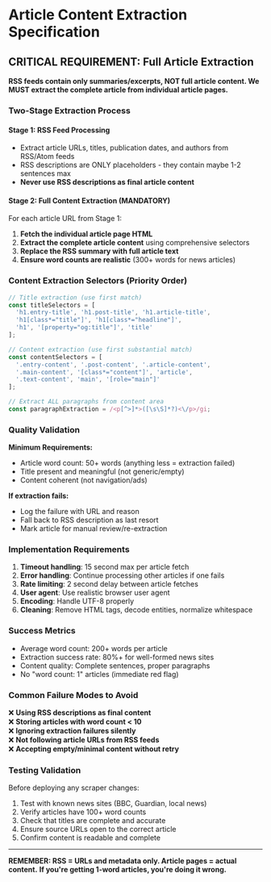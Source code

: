 # Article Content Extraction Specification

## CRITICAL REQUIREMENT: Full Article Extraction

**RSS feeds contain only summaries/excerpts, NOT full article content. We MUST extract the complete article from individual article pages.**

### Two-Stage Extraction Process

#### Stage 1: RSS Feed Processing
- Extract article URLs, titles, publication dates, and authors from RSS/Atom feeds
- RSS descriptions are ONLY placeholders - they contain maybe 1-2 sentences max
- **Never use RSS descriptions as final article content**

#### Stage 2: Full Content Extraction (MANDATORY)
For each article URL from Stage 1:
1. **Fetch the individual article page HTML**
2. **Extract the complete article content** using comprehensive selectors
3. **Replace the RSS summary with full article text**
4. **Ensure word counts are realistic** (300+ words for news articles)

### Content Extraction Selectors (Priority Order)

```javascript
// Title extraction (use first match)
const titleSelectors = [
  'h1.entry-title', 'h1.post-title', 'h1.article-title', 
  'h1[class*="title"]', 'h1[class*="headline"]',
  'h1', '[property="og:title"]', 'title'
];

// Content extraction (use first substantial match)
const contentSelectors = [
  '.entry-content', '.post-content', '.article-content',
  '.main-content', '[class*="content"]', 'article',
  '.text-content', 'main', '[role="main"]'
];

// Extract ALL paragraphs from content area
const paragraphExtraction = /<p[^>]*>([\s\S]*?)<\/p>/gi;
```

### Quality Validation

**Minimum Requirements:**
- Article word count: 50+ words (anything less = extraction failed)
- Title present and meaningful (not generic/empty)
- Content coherent (not navigation/ads)

**If extraction fails:**
- Log the failure with URL and reason
- Fall back to RSS description as last resort
- Mark article for manual review/re-extraction

### Implementation Requirements

1. **Timeout handling**: 15 second max per article fetch
2. **Error handling**: Continue processing other articles if one fails  
3. **Rate limiting**: 2 second delay between article fetches
4. **User agent**: Use realistic browser user agent
5. **Encoding**: Handle UTF-8 properly
6. **Cleaning**: Remove HTML tags, decode entities, normalize whitespace

### Success Metrics

- Average word count: 200+ words per article
- Extraction success rate: 80%+ for well-formed news sites
- Content quality: Complete sentences, proper paragraphs
- No "word count: 1" articles (immediate red flag)

### Common Failure Modes to Avoid

❌ **Using RSS descriptions as final content**  
❌ **Storing articles with word count < 10**  
❌ **Ignoring extraction failures silently**  
❌ **Not following article URLs from RSS feeds**  
❌ **Accepting empty/minimal content without retry**

### Testing Validation

Before deploying any scraper changes:
1. Test with known news sites (BBC, Guardian, local news)
2. Verify articles have 100+ word counts
3. Check that titles are complete and accurate
4. Ensure source URLs open to the correct article
5. Confirm content is readable and complete

---

**REMEMBER: RSS = URLs and metadata only. Article pages = actual content.**
**If you're getting 1-word articles, you're doing it wrong.**